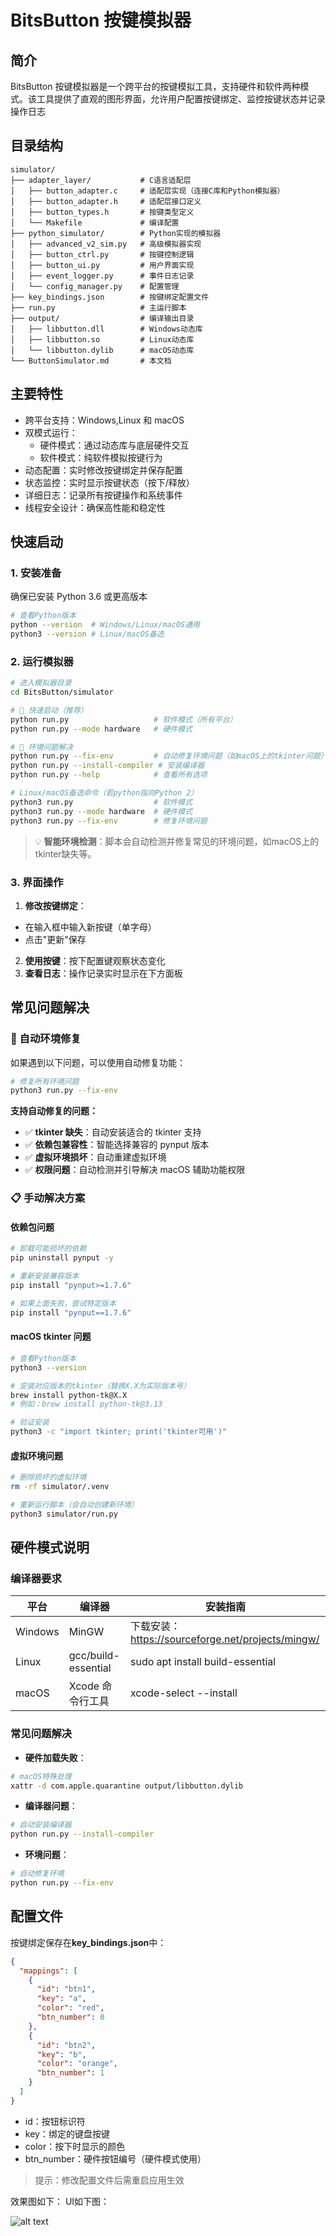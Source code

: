 # BitsButton 按键模拟器

## 简介
BitsButton 按键模拟器是一个跨平台的按键模拟工具，支持硬件和软件两种模式。该工具提供了直观的图形界面，允许用户配置按键绑定、监控按键状态并记录操作日志

## 目录结构

```
simulator/
├── adapter_layer/           # C语言适配层
│   ├── button_adapter.c     # 适配层实现（连接C库和Python模拟器）
│   ├── button_adapter.h     # 适配层接口定义
│   ├── button_types.h       # 按键类型定义
│   └── Makefile             # 编译配置
├── python_simulator/        # Python实现的模拟器
│   ├── advanced_v2_sim.py   # 高级模拟器实现
│   ├── button_ctrl.py       # 按键控制逻辑
│   ├── button_ui.py         # 用户界面实现
│   ├── event_logger.py      # 事件日志记录
│   └── config_manager.py    # 配置管理
├── key_bindings.json        # 按键绑定配置文件
├── run.py                   # 主运行脚本
├── output/                  # 编译输出目录
│   ├── libbutton.dll        # Windows动态库
│   ├── libbutton.so         # Linux动态库
│   └── libbutton.dylib      # macOS动态库
└── ButtonSimulator.md       # 本文档
```

## 主要特性

- ​跨平台支持​​：Windows,Linux 和 macOS
- 双模式运行​​：
    - ​硬件模式​​：通过动态库与底层硬件交互
    - ​软件模式​​：纯软件模拟按键行为
- 动态配置​​：实时修改按键绑定并保存配置
- ​状态监控​​：实时显示按键状态（按下/释放）
- ​详细日志​​：记录所有按键操作和系统事件
- ​线程安全设计​​：确保高性能和稳定性


## 快速启动
### 1. 安装准备
确保已安装 Python 3.6 或更高版本
```bash
# 查看Python版本
python --version  # Windows/Linux/macOS通用
python3 --version # Linux/macOS备选
```

### 2. 运行模拟器

```bash
# 进入模拟器目录
cd BitsButton/simulator

# 🚀 快速启动（推荐）
python run.py                   # 软件模式（所有平台）
python run.py --mode hardware   # 硬件模式

# 🔧 环境问题解决
python run.py --fix-env         # 自动修复环境问题（如macOS上的tkinter问题）
python run.py --install-compiler # 安装编译器
python run.py --help            # 查看所有选项

# Linux/macOS备选命令（若python指向Python 2）
python3 run.py                  # 软件模式
python3 run.py --mode hardware  # 硬件模式
python3 run.py --fix-env        # 修复环境问题
```

> 💡 **智能环境检测**：脚本会自动检测并修复常见的环境问题，如macOS上的tkinter缺失等。

### 3. 界面操作

1. **​修改按键绑定**​​：
- 在输入框中输入新按键（单字母）
- 点击"更新"保存
2. **使用按键​**​：按下配置键观察状态变化
3. **查看日志**​​：操作记录实时显示在下方面板

## 常见问题解决

### 🔧 自动环境修复
如果遇到以下问题，可以使用自动修复功能：

```bash
# 修复所有环境问题
python3 run.py --fix-env
```

**支持自动修复的问题：**
- ✅ **tkinter 缺失**：自动安装适合的 tkinter 支持
- ✅ **依赖包兼容性**：智能选择兼容的 pynput 版本
- ✅ **虚拟环境损坏**：自动重建虚拟环境
- ✅ **权限问题**：自动检测并引导解决 macOS 辅助功能权限

### 📋 手动解决方案
#### 依赖包问题
```bash
# 卸载可能损坏的依赖
pip uninstall pynput -y

# 重新安装兼容版本
pip install "pynput>=1.7.6"

# 如果上面失败，尝试特定版本
pip install "pynput==1.7.6"
```

#### macOS tkinter 问题
```bash
# 查看Python版本
python3 --version

# 安装对应版本的tkinter（替换X.X为实际版本号）
brew install python-tk@X.X
# 例如：brew install python-tk@3.13

# 验证安装
python3 -c "import tkinter; print('tkinter可用')"
```

#### 虚拟环境问题
```bash
# 删除损坏的虚拟环境
rm -rf simulator/.venv

# 重新运行脚本（会自动创建新环境）
python3 simulator/run.py
```

## 硬件模式说明
### 编译器要求
平台 | 编译器 | 安装指南
--- | --- | ---
Windows |MinGW | 下载安装：https://sourceforge.net/projects/mingw/
Linux|gcc/build-essential|sudo apt install build-essential
macOS|Xcode 命令行工具|xcode-select --install

### 常见问题解决
- **硬件加载失败**：
```bash
# macOS特殊处理
xattr -d com.apple.quarantine output/libbutton.dylib
```
- **编译器问题**：
```bash
# 自动安装编译器
python run.py --install-compiler
```
- **环境问题**：
```bash
# 自动修复环境
python run.py --fix-env
```

## 配置文件
按键绑定保存在**key_bindings.json**中：
```json
{
  "mappings": [
    {
      "id": "btn1",
      "key": "a",
      "color": "red",
      "btn_number": 0
    },
    {
      "id": "btn2",
      "key": "b",
      "color": "orange",
      "btn_number": 1
    }
  ]
}
```

- id：按钮标识符
- key：绑定的键盘按键
- color：按下时显示的颜色
- btn_number：硬件按钮编号（硬件模式使用）

> 提示：修改配置文件后需重启应用生效

效果图如下：
UI如下图：

![alt text](../docs/ButtonSimuUI.png)